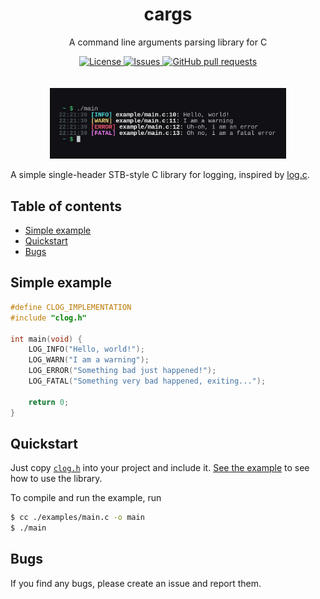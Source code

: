 <h1 align="center">cargs</h1>
<p align="center">A command line arguments parsing library for C</p>

<p align="center">
	<a href="./LICENSE">
		<img alt="License" src="https://img.shields.io/badge/license-GPL-blue?color=26d374"/>
	</a>
	<a href="https://github.com/LordOfTrident/cargs/issues">
		<img alt="Issues" src="https://img.shields.io/github/issues/LordOfTrident/cargs?color=4f79e4"/>
	</a>
	<a href="https://github.com/LordOfTrident/cargs/pulls">
		<img alt="GitHub pull requests" src="https://img.shields.io/github/issues-pr/LordOfTrident/cargs?color=4f79e4"/>
	</a>
	<br><br><br>
	<img width="75%" src="res/img.png"/>
</p>

A simple single-header STB-style C library for logging, inspired by [log.c](https://github.com/rxi/log.c).

## Table of contents
* [Simple example](#simple-example)
* [Quickstart](#quickstart)
* [Bugs](#bugs)

## Simple example
```c
#define CLOG_IMPLEMENTATION
#include "clog.h"

int main(void) {
	LOG_INFO("Hello, world!");
	LOG_WARN("I am a warning");
	LOG_ERROR("Something bad just happened!");
	LOG_FATAL("Something very bad happened, exiting...");

	return 0;
}
```

## Quickstart
Just copy [`clog.h`](./clog.h) into your project and include it.
[See the example](./examples/main.c) to see how to use the library.

To compile and run the example, run
```sh
$ cc ./examples/main.c -o main
$ ./main
```

## Bugs
If you find any bugs, please create an issue and report them.
